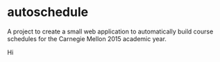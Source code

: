 # autoschedule
A project to create a small web application to automatically build course schedules for the Carnegie Mellon 2015 academic year.

Hi

